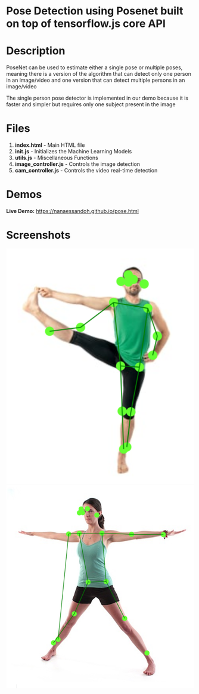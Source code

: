 # Pose Detection using Posenet built on top of tensorflow.js core API

# Description
PoseNet can be used to estimate either a single pose or multiple poses, meaning there is a version of the algorithm that can detect only one person in an image/video and one version that can detect multiple persons in an image/video

The single person pose detector is implemented in our demo because it is faster and simpler but requires only one subject present in the image

# Files

1. **index.html** - Main HTML file
2. **init.js** - Initializes the Machine Learning Models
3. **utils.js** - Miscellaneous Functions
4. **image_controller.js** - Controls the image detection
5. **cam_controller.js** - Controls the video real-time detection

# Demos

**Live Demo:** 
https://nanaessandoh.github.io/pose.html


# Screenshots
![Test Image Upload](result/result1.png)
![Test Web Camera](result/result2.png)




